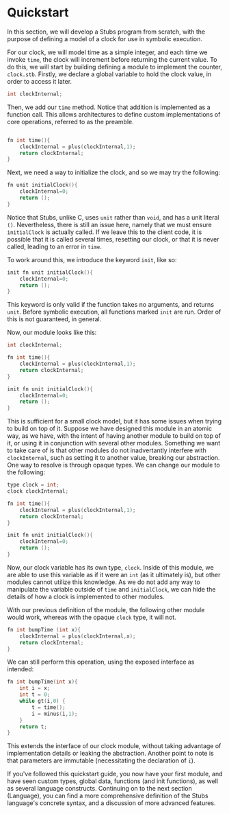 # Quickstart

In this section, we will develop a Stubs program from scratch, with the purpose of defining a model of a clock for use in symbolic execution.

For our clock, we will model time as a simple integer, and each time we invoke `time`, the clock will increment before returning the current value. To do this, we will start by building defining a module to implement the counter, `clock.stb`. 
Firstly, we declare a global variable to hold the clock value, in order to access it later. 

```c
int clockInternal;
```

Then, we add our `time` method. Notice that addition is implemented as a function call. This allows architectures to define custom implementations of core operations, referred to as the preamble.

```c

fn int time(){
    clockInternal = plus(clockInternal,1);
    return clockInternal;
}
```

Next, we need a way to initialize the clock, and so we may try the following:

```c
fn unit initialClock(){
    clockInternal=0;
    return ();
}
```

Notice that Stubs, unlike C, uses `unit` rather than `void`, and has a unit literal `()`. Nevertheless, there is still an issue here, namely that we must ensure `initialClock` is actually called. If we leave this to the client code, it is possible that it is called several times, resetting our clock, or that it is never called, leading to an error in `time`.

To work around this, we introduce the keyword `init`, like so: 

```c
init fn unit initialClock(){
    clockInternal=0;
    return ();
}
```

This keyword is only valid if the function takes no arguments, and returns `unit`. Before symbolic execution, all functions marked `init` are run. Order of this is not guaranteed, in general.

Now, our module looks like this:

```c 
int clockInternal;

fn int time(){
    clockInternal = plus(clockInternal,1);
    return clockInternal;
}

init fn unit initialClock(){
    clockInternal=0;
    return ();
}
```

This is sufficient for a small clock model, but it has some issues when trying to build on top of it. Suppose we have designed this module in an atomic way, as we have, with the intent of having another module to build on top of it, or using it in conjunction with several other modules. Something we want to take care of is that other modules do not inadvertantly interfere with `clockInternal`, such as setting it to another value, breaking our abstraction. One way to resolve is through opaque types. We can change our module to the following: 

```c
type clock = int;
clock clockInternal;

fn int time(){
    clockInternal = plus(clockInternal,1);
    return clockInternal;
}

init fn unit initialClock(){
    clockInternal=0;
    return ();
}
```

Now, our clock variable has its own type, `clock`. Inside of this module, we are able to use this variable as if it were an `int` (as it ultimately is), but other modules cannot utilize this knowledge. As we do not add any way to manipulate the variable outside of `time` and `initialClock`, we can hide the details of how a clock is implemented to other modules.

With our previous definition of the module, the following other module would work, whereas with the opaque `clock` type, it will not.

```c 
fn int bumpTime (int x){
    clockInternal = plus(clockInternal,x);
    return clockInternal;
}
```

We can still perform this operation, using the exposed interface as intended:

```c 
fn int bumpTime(int x){
    int i = x;
    int t = 0;
    while gt(i,0) {
        t = time();
        i = minus(i,1);
    }
    return t;
}
```

This extends the interface of our clock module, without taking advantage of implementation details or leaking the abstraction. Another point to note is that parameters are immutable (necessitating the declaration of `i`).

If you've followed this quickstart guide, you now have your first module, and have seen custom types, global data, functions (and init functions), as well as several language constructs. Continuing on to the next section (Language), you can find a more comprehensive definition of the Stubs language's concrete syntax, and a discussion of more advanced features.
